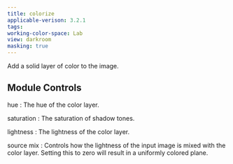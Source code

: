 ```yaml
---
title: colorize
applicable-verison: 3.2.1
tags: 
working-color-space: Lab 
view: darkroom
masking: true
---
```


Add a solid layer of color to the image.

## Module Controls

hue
: The hue of the color layer.

saturation
: The saturation of shadow tones.

lightness
: The lightness of the color layer.

source mix
: Controls how the lightness of the input image is mixed with the color layer. Setting this to zero will result in a uniformly colored plane.